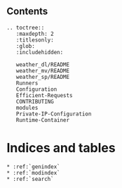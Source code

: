 
```{include} README.md
```

## Contents

```{eval-rst}
.. toctree::
   :maxdepth: 2
   :titlesonly:
   :glob:
   :includehidden:

   weather_dl/README
   weather_mv/README
   weather_sp/README
   Runners
   Configuration
   Efficient-Requests
   CONTRIBUTING
   modules
   Private-IP-Configuration
   Runtime-Container
```




# Indices and tables
```{eval-rst}
* :ref:`genindex`
* :ref:`modindex`
* :ref:`search`
```